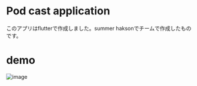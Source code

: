 # Pod cast application
このアプリはflutterで作成しました。summer haksonでチームで作成したものです。

# demo
![image](https://github.com/user-attachments/assets/abeeae9a-3ad0-4a54-8880-6bc5822fcccd)
